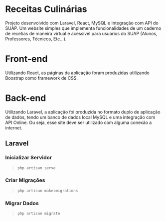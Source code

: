 # Receitas Culinárias

Projeto desenvolvido com Laravel, React, MySQL e Integração com API do SUAP. Um website simples que implementa funcionalidades de um caderno de recetias de maneira virtual e acessível para usuários do SUAP (Alunos, Professores, Técnicos, Etc...).

# Front-end

Utilizando React, as páginas da aplicação foram produzidas utilizando Boostrap como framework de CSS.

# Back-end

Utilizando Laravel, a aplicação foi produzida no formato duplo de aplicação de dados, tendo um banco de dados local MySQL e uma integração com API Online. Ou seja, esse site deve ser utilizado com alguma conexão a internet.

## Laravel

### Inicializar Servidor

> `php artisan serve`

### Criar Migrações

> `php artisan make:migrations`

### Migrar Dados

> `php artisan migrate`
